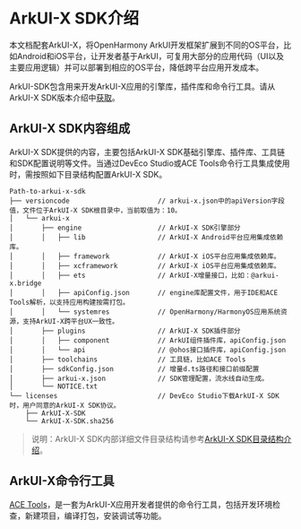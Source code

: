 # ArkUI-X SDK介绍

本文档配套ArkUI-X，将OpenHarmony ArkUI开发框架扩展到不同的OS平台，比如Android和iOS平台，让开发者基于ArkUI，可复用大部分的应用代码（UI以及主要应用逻辑）并可以部署到相应的OS平台，降低跨平台应用开发成本。

ArkUI-SDK包含用来开发ArkUI-X应用的引擎库，插件库和命令行工具。请从ArkUI-X SDK版本介绍中[获取](../../release-notes/ArkUI-X-v1.0.0-alpha.md#从镜像站点获取)。

## ArkUI-X SDK内容组成

ArkUI-X SDK提供的内容，主要包括ArkUI-X SDK基础引擎库、插件库、工具链和SDK配置说明等文件。当通过DevEco Studio或ACE Tools命令行工具集成使用时，需按照如下目录结构配置ArkUI-X SDK。

```
Path-to-arkui-x-sdk
├── versioncode                      // arkui-x.json中的apiVersion字段值，文件位于ArkUI-X SDK根目录中，当前取值为：10。
│   └── arkui-x
│       ├── engine                   // ArkUI-X SDK引擎部分
│       │   ├── lib                  // ArkUI-X Android平台应用集成依赖库。
│       │   ├── framework            // ArkUI-X iOS平台应用集成依赖库。
│       │   ├── xcframework          // ArkUI-X iOS平台应用集成依赖库。
│       │   ├── ets                  // ArkUI-X增量接口，比如：@arkui-x.bridge
│       │   ├── apiConfig.json       // engine库配置文件，用于IDE和ACE Tools解析，以支持应用构建按需打包。
│       │   └── systemres            // OpenHarmony/HarmonyOS应用系统资源，支持ArkUI-X跨平台UX一致性。
│       ├── plugins                  // ArkUI-X SDK插件部分
│       │   ├── component            // ArkUI组件插件库，apiConfig.json
│       │   └── api                  // @ohos接口插件库，apiConfig.json
│       ├── toolchains               // 工具链，比如ACE Tools
│       ├── sdkConfig.json           // 增量d.ts路径和接口前缀配置
│       ├── arkui-x.json             // SDK管理配置，流水线自动生成。
│       └── NOTICE.txt
└── licenses                         // DevEco Studio下载ArkUI-X SDK时，用户同意的ArkUI-X SDK协议。
    ├── ArkUI-X-SDK
    └── ArkUI-X-SDK.sha256
```

>说明：ArkUI-X SDK内部详细文件目录结构请参考[ArkUI-X SDK目录结构介绍](../quick-start/sdk-structure-guide.md)。

## ArkUI-X命令行工具

[ACE Tools](../quick-start/start-with-ace-tools.md)，是一套为ArkUI-X应用开发者提供的命令行工具，包括开发环境检查，新建项目，编译打包，安装调试等功能。